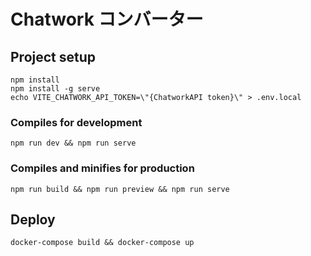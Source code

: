 # Chatwork コンバーター

## Project setup

```
npm install
npm install -g serve
echo VITE_CHATWORK_API_TOKEN=\"{ChatworkAPI token}\" > .env.local
```

### Compiles for development

```
npm run dev && npm run serve
```

### Compiles and minifies for production

```
npm run build && npm run preview && npm run serve
```

## Deploy

```
docker-compose build && docker-compose up
```
